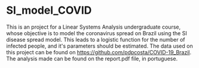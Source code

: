 # SI_model_COVID
This is an project for a Linear Systems Analysis undergraduate course, whose objective is to model the coronavirus spread on Brazil using the SI disease spread model. This leads to a logistic function for the number of infected people, and it's parameters should be estimated. The data used on this project can be found on https://github.com/pdpcosta/COVID-19_Brazil. The analysis made can be found on the report.pdf file, in portuguese.
